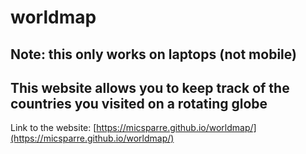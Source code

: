 # worldmap

## Note: this only works on laptops (not mobile)

## This website allows you to keep track of the countries you visited on a rotating globe

Link to the website: [https://micsparre.github.io/worldmap/](https://micsparre.github.io/worldmap/)
